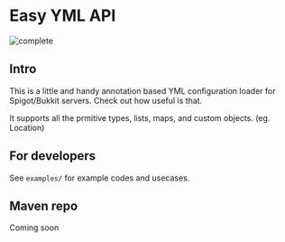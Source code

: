 Easy YML API
===

![complete](https://img.shields.io/badge/complete-90%25-green.svg)

## Intro

This is a little and handy annotation based YML configuration loader for Spigot/Bukkit servers. Check out how useful is that.

It supports all the prmitive types, lists, maps, and custom objects. (eg. Location)

## For developers

See `examples/` for example codes and usecases.

## Maven repo

Coming soon

